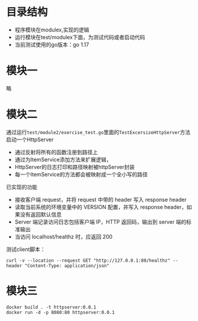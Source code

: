 # 目录结构
* 程序模块在modulex,实现的逻辑
* 运行模块在test/modulex下面，为测试代码或者启动代码
* 当前测试使用的go版本：go 1.17

# 模块一
略

# 模块二
通过运行`test/module2/exercise_test.go`里面的`TestExcersizeHttpServer`方法启动一个HttpServer
* 通过反射将所有的函数注册到路径上
* 通过为ItemService添加方法来扩展逻辑，
* HttpServer的日志打印和路径映射被httpServer封装
* 每一个ItemService的方法都会被映射成一个全小写的路径

已实现的功能
* 接收客户端 request，并将 request 中带的 header 写入 response header
* 读取当前系统的环境变量中的 VERSION 配置，并写入 response header，如果没有返回默认信息
* Server 端记录访问日志包括客户端 IP，HTTP 返回码，输出到 server 端的标准输出
* 当访问 localhost/healthz 时，应返回 200

测试client脚本：
```shell
curl -v --location --request GET "http://127.0.0.1:80/healthz" --header "Content-Type: application/json"
```

# 模块三
```shell
docker build . -t httpserver:0.0.1
docker run -d -p 8080:80 httpserver:0.0.1
```